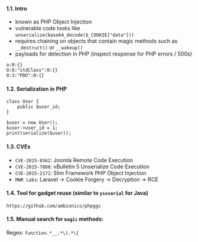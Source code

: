 #### 1.1. Intro

- known as PHP Object Injection
- vulnerable code looks like `unserialize(base64_decode($_COOKIE["data"]))`
- requires chaining on objects that contain magic methods such as `__destruct()` or `__wakeup()`
- payloads for detection in PHP (inspect response for PHP errors / 500s)
```
a:0:{}
O:8:"stdClass":0:{}
O:3:"PDO":0:{}
```


#### 1.2. Serialization in PHP
```
class User {
	public $user_id;
}

$user = new User();
$user->user_id = 1;
print(serialize($user));
```


#### 1.3. CVEs
- `CVE-2015-8562`: Joomla Remote Code Execution
- `CVE-2015-7808`: vBulletin 5 Unserialize Code Execution
- `CVE-2015-2171`: Slim Framework PHP Object Injection
- `MWR Labs`: Laravel -> Cookie Forgery -> Decryption -> RCE


#### 1.4. Tool for gadget reuse (similar to `ysoserial` for Java)
```
https://github.com/ambionics/phpggc
```


#### 1.5. Manual search for `magic` methods:

Regex: `function.*__.*\).*\{`
